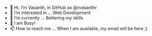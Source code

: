 - 👋 Hi, I’m Vasanth, in GitHub as @rvasanthr
- 👀 I’m interested in ... Web Development
- 🌱 I’m currently ... Bettering my skills
- 💞️ <!--I’m looking to collaborate on ... not now--> I am Busy!
- 📫 How to reach me ... When I am available, my email will be here ;)

<!---
rvasanthr/rvasanthr is a ✨ special ✨ repository because its `README.md` (this file) appears on your GitHub profile.
You can click the Preview link to take a look at your changes.
--->
